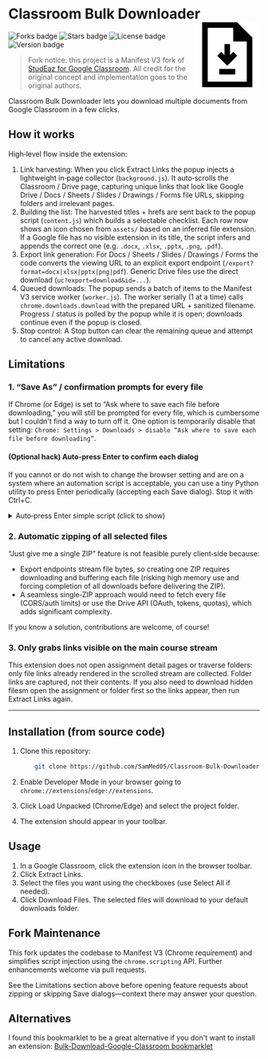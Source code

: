 # Classroom Bulk Downloader <img src="assets/icon128.png" alt="Extension icon" width="130" align="right" />

![Forks badge](https://img.shields.io/github/forks/SamMed05/Classroom-Bulk-Downloader?color=green&style=for-the-badge)
![Stars badge](https://img.shields.io/github/stars/SamMed05/Classroom-Bulk-Downloader?color=blueviolet&style=for-the-badge)
![License badge](https://img.shields.io/github/license/SamMed05/Classroom-Bulk-Downloader?color=blue&style=for-the-badge)
![Version badge](https://img.shields.io/badge/version-1.5.0-pink.svg?style=for-the-badge)

> Fork notice: this project is a Manifest V3 fork of [StudEaz for Google Classroom](https://github.com/MLSA-SRM/GCR-Extension). All credit for the original concept and implementation goes to the original authors.

Classroom Bulk Downloader lets you download multiple documents from Google Classroom in a few clicks.

## How it works

High‑level flow inside the extension:

1. Link harvesting: When you click Extract Links the popup injects a lightweight in‑page collector (`background.js`). It auto‑scrolls the Classroom / Drive page, capturing unique links that look like Google Drive / Docs / Sheets / Slides / Drawings / Forms file URLs, skipping folders and irrelevant pages.
2. Building the list: The harvested titles + hrefs are sent back to the popup script (`content.js`) which builds a selectable checklist. Each row now shows an icon chosen from `assets/` based on an inferred file extension. If a Google file has no visible extension in its title, the script infers and appends the correct one (e.g. `.docx`, `.xlsx`, `.pptx`, `.png`, `.pdf`).
3. Export link generation: For Docs / Sheets / Slides / Drawings / Forms the code converts the viewing URL to an explicit export endpoint (`/export?format=docx|xlsx|pptx|png|pdf`). Generic Drive files use the direct download (`uc?export=download&id=...`).
4. Queued downloads: The popup sends a batch of items to the Manifest V3 service worker (`worker.js`). The worker serially (1 at a time) calls `chrome.downloads.download` with the prepared URL + sanitized filename. Progress / status is polled by the popup while it is open; downloads continue even if the popup is closed.
5. Stop control: A Stop button can clear the remaining queue and attempt to cancel any active download.

## Limitations

### 1. “Save As” / confirmation prompts for every file

If Chrome (or Edge) is set to “Ask where to save each file before downloading,” you will still be prompted for every file, which is cumbersome but I couldn't find a way to turn off it.
One option is temporarily disable that setting: `Chrome: Settings > Downloads > disable “Ask where to save each file before downloading”`.

#### (Optional hack) Auto‑press Enter to confirm each dialog

If you cannot or do not wish to change the browser setting and are on a system where an automation script is acceptable, you can use a tiny Python utility to press Enter periodically (accepting each Save dialog). Stop it with Ctrl+C.

<details>
<summary>Auto‑press Enter simple script (click to show)</summary>

1. Install Python if needed.
2. Install the dependency:

```bash
pip install pyautogui
```

3. Save and run (e.g. python auto_enter.py):

```python
import pyautogui, time

print("Auto-Enter helper running. Press Ctrl+C to stop.")
try:
    while True:
        pyautogui.press("enter")
        print("Pressed Enter")
        time.sleep(10)  # adjust interval (seconds)
except KeyboardInterrupt:
    print("Stopped.")
```

</details>

### 2. Automatic zipping of all selected files

“Just give me a single ZIP” feature is not feasible purely client‑side because:

* Export endpoints stream file bytes, so creating one ZIP requires downloading and buffering each file (risking high memory use and forcing completion of all downloads before delivering the ZIP).
* A seamless single‑ZIP approach would need to fetch every file (CORS/auth limits) or use the Drive API (OAuth, tokens, quotas), which adds significant complexity.

If you know a solution, contributions are welcome, of course!

### 3. Only grabs links visible on the main course stream

This extension does not open assignment detail pages or traverse folders: only file links already rendered in the scrolled stream are collected. Folder links are captured, not their contents. If you also need to download hidden filesm open the assignment or folder first so the links appear, then run Extract Links again.

---

## Installation (from source code)

1. Clone this repository:

    ```bash
        git clone https://github.com/SamMed05/Classroom-Bulk-Downloader
    ```

2. Enable Developer Mode in your browser going to `chrome://extensions`/`edge://extensions`.
3. Click Load Unpacked (Chrome/Edge) and select the project folder.
4. The extension should appear in your toolbar.

## Usage

1. In a Google Classroom, click the extension icon in the browser toolbar.
2. Click Extract Links.
3. Select the files you want using the checkboxes (use Select All if needed).
4. Click Download Files. The selected files will download to your default downloads folder.

## Fork Maintenance

This fork updates the codebase to Manifest V3 (Chrome requirement) and simplifies script injection using the `chrome.scripting` API. Further enhancements welcome via pull requests.

See the Limitations section above before opening feature requests about zipping or skipping Save dialogs—context there may answer your question.

## Alternatives

I found this bookmarklet to be a great alternative if you don't want to install an extension: [Bulk-Download-Google-Classroom bookmarklet](https://github.com/V3D4N7V2/Bulk-Download-Google-Classroom)
